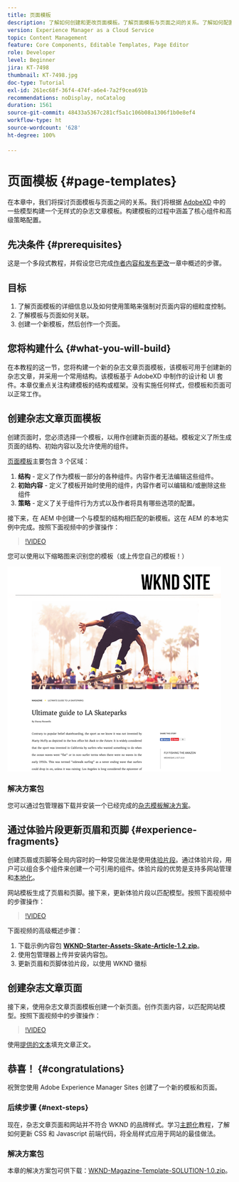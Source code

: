 ```yaml
---
title: 页面模板
description: 了解如何创建和更改页面模板。了解页面模板与页面之间的关系。了解如何配置页面模板的策略，以提供内容的细粒度治理和品牌一致性。基于 Adobe XD 中的模型创建一个结构良好的杂志文章模板。
version: Experience Manager as a Cloud Service
topic: Content Management
feature: Core Components, Editable Templates, Page Editor
role: Developer
level: Beginner
jira: KT-7498
thumbnail: KT-7498.jpg
doc-type: Tutorial
exl-id: 261ec68f-36f4-474f-a6e4-7a2f9cea691b
recommendations: noDisplay, noCatalog
duration: 1561
source-git-commit: 48433a5367c281cf5a1c106b08a1306f1b0e8ef4
workflow-type: ht
source-wordcount: '628'
ht-degree: 100%

---
```


# 页面模板 {#page-templates}

在本章中，我们将探讨页面模板与页面之间的关系。我们将根据 [AdobeXD](https://www.adobe.com/cn/products/xd.html) 中的一些模型构建一个无样式的杂志文章模板。构建模板的过程中涵盖了核心组件和高级策略配置。

## 先决条件 {#prerequisites}

这是一个多段式教程，并假设您已完成[作者内容和发布更改](./author-content-publish.md)一章中概述的步骤。

## 目标

1. 了解页面模板的详细信息以及如何使用策略来强制对页面内容的细粒度控制。
1. 了解模板与页面如何关联。
1. 创建一个新模板，然后创作一个页面。

## 您将构建什么 {#what-you-will-build}

在本教程的这一节，您将构建一个新的杂志文章页面模板，该模板可用于创建新的杂志文章，并采用一个常用结构。该模板基于 AdobeXD 中制作的设计和 UI 套件。本章仅重点关注构建模板的结构或框架。没有实施任何样式，但模板和页面可以正常工作。

## 创建杂志文章页面模板

创建页面时，您必须选择一个模板，以用作创建新页面的基础。模板定义了所生成页面的结构、初始内容以及允许使用的组件。

[页面模板](https://experienceleague.adobe.com/docs/experience-manager-cloud-service/sites/authoring/features/templates.html?lang=zh-hans)主要包含 3 个区域：

1. **结构** - 定义了作为模板一部分的各种组件。内容作者无法编辑这些组件。
1. **初始内容** - 定义了模板开始时使用的组件，内容作者可以编辑和/或删除这些组件
1. **策略** - 定义了关于组件行为方式以及作者将具有哪些选项的配置。

接下来，在 AEM 中创建一个与模型的结构相匹配的新模板。这在 AEM 的本地实例中完成。按照下面视频中的步骤操作：

>[!VIDEO](https://video.tv.adobe.com/v/332915?quality=12&learn=on)

您可以使用以下缩略图来识别您的模板（或上传您自己的模板！）

![文章页面模板缩略图](./assets/page-templates/article-page-template-thumbnail.png)


### 解决方案包

您可以通过包管理器下载并安装一个已经完成的[杂志模板解决方案](assets/page-templates/WKND-Magazine-Template-SOLUTION-1.1.zip)。

## 通过体验片段更新页眉和页脚 {#experience-fragments}

创建页眉或页脚等全局内容时的一种常见做法是使用[体验片段](https://experienceleague.adobe.com/docs/experience-manager-learn/sites/experience-fragments/experience-fragments-feature-video-use.html?lang=zh-Hans)。通过体验片段，用户可以组合多个组件来创建一个可引用的组件。体验片段的优势是支持多网站管理和[本地化](https://experienceleague.adobe.com/docs/experience-manager-core-components/using/components/experience-fragment.html?lang=zh-hans#localized-site-structure)。

网站模板生成了页眉和页脚。接下来，更新体验片段以匹配模型。按照下面视频中的步骤操作：

>[!VIDEO](https://video.tv.adobe.com/v/332916?quality=12&learn=on)

下面视频的高级概述步骤：

1. 下载示例内容包 **[WKND-Starter-Assets-Skate-Article-1.2.zip](assets/page-templates/WKND-Starter-Assets-Skate-Article-1.2.zip)**。
1. 使用包管理器上传并安装内容包。
1. 更新页眉和页脚体验片段，以使用 WKND 徽标

## 创建杂志文章页面

接下来，使用杂志文章页面模板创建一个新页面。创作页面内容，以匹配网站模型。按照下面视频中的步骤操作：

>[!VIDEO](https://video.tv.adobe.com/v/332917?quality=12&learn=on)

使用[提供的文本](./assets/page-templates/la-skateparks-copy.txt)填充文章正文。

## 恭喜！ {#congratulations}

祝贺您使用 Adobe Experience Manager Sites 创建了一个新的模板和页面。

### 后续步骤 {#next-steps}

现在，杂志文章页面和网站并不符合 WKND 的品牌样式。学习[主题化](theming.md)教程，了解如何更新 CSS 和 Javascript 前端代码，将全局样式应用于网站的最佳做法。

### 解决方案包

本章的解决方案包可供下载：[WKND-Magazine-Template-SOLUTION-1.0.zip](assets/page-templates/WKND-Magazine-Template-SOLUTION-1.0.zip)。
